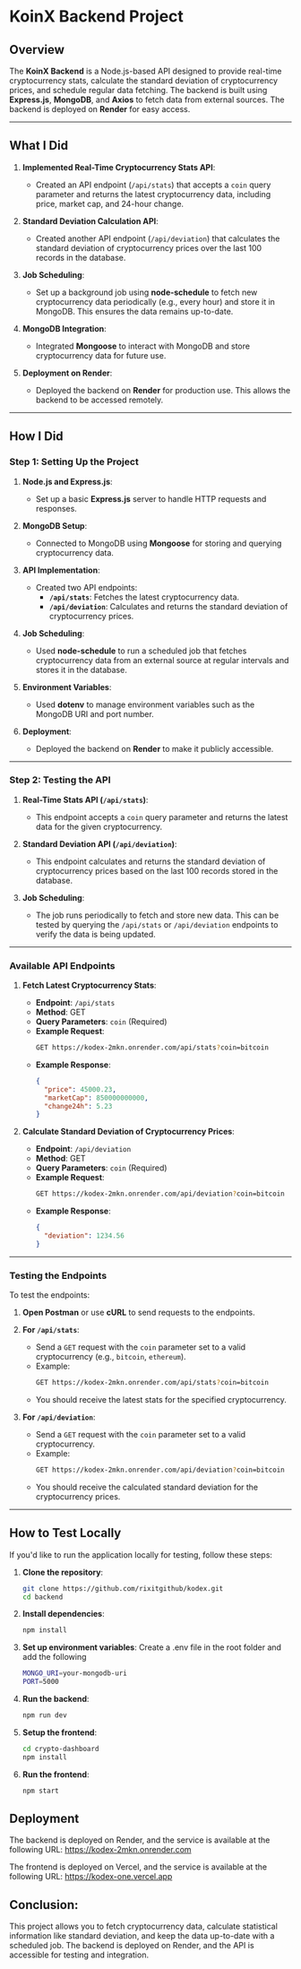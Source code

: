 # KoinX Backend Project

## Overview

The **KoinX Backend** is a Node.js-based API designed to provide real-time cryptocurrency stats, calculate the standard deviation of cryptocurrency prices, and schedule regular data fetching. The backend is built using **Express.js**, **MongoDB**, and **Axios** to fetch data from external sources. The backend is deployed on **Render** for easy access.

---

## What I Did

1. **Implemented Real-Time Cryptocurrency Stats API**: 
   - Created an API endpoint (`/api/stats`) that accepts a `coin` query parameter and returns the latest cryptocurrency data, including price, market cap, and 24-hour change.
   
2. **Standard Deviation Calculation API**: 
   - Created another API endpoint (`/api/deviation`) that calculates the standard deviation of cryptocurrency prices over the last 100 records in the database.
   
3. **Job Scheduling**: 
   - Set up a background job using **node-schedule** to fetch new cryptocurrency data periodically (e.g., every hour) and store it in MongoDB. This ensures the data remains up-to-date.

4. **MongoDB Integration**: 
   - Integrated **Mongoose** to interact with MongoDB and store cryptocurrency data for future use.

5. **Deployment on Render**: 
   - Deployed the backend on **Render** for production use. This allows the backend to be accessed remotely.

---

## How I Did 

### Step 1: Setting Up the Project

1. **Node.js and Express.js**: 
   - Set up a basic **Express.js** server to handle HTTP requests and responses.

2. **MongoDB Setup**: 
   - Connected to MongoDB using **Mongoose** for storing and querying cryptocurrency data.
   
3. **API Implementation**: 
   - Created two API endpoints:
     - **`/api/stats`**: Fetches the latest cryptocurrency data.
     - **`/api/deviation`**: Calculates and returns the standard deviation of cryptocurrency prices.
   
4. **Job Scheduling**: 
   - Used **node-schedule** to run a scheduled job that fetches cryptocurrency data from an external source at regular intervals and stores it in the database.

5. **Environment Variables**: 
   - Used **dotenv** to manage environment variables such as the MongoDB URI and port number.

6. **Deployment**: 
   - Deployed the backend on **Render** to make it publicly accessible.

---

### Step 2: Testing the API

1. **Real-Time Stats API (`/api/stats`)**:
   - This endpoint accepts a `coin` query parameter and returns the latest data for the given cryptocurrency.
   
2. **Standard Deviation API (`/api/deviation`)**:
   - This endpoint calculates and returns the standard deviation of cryptocurrency prices based on the last 100 records stored in the database.

3. **Job Scheduling**:
   - The job runs periodically to fetch and store new data. This can be tested by querying the `/api/stats` or `/api/deviation` endpoints to verify the data is being updated.

---

### Available API Endpoints

1. **Fetch Latest Cryptocurrency Stats**: 
   - **Endpoint**: `/api/stats`
   - **Method**: GET
   - **Query Parameters**: `coin` (Required)
   - **Example Request**:
     ```bash
     GET https://kodex-2mkn.onrender.com/api/stats?coin=bitcoin
     ```
   - **Example Response**:
     ```json
     {
       "price": 45000.23,
       "marketCap": 850000000000,
       "change24h": 5.23
     }
     ```

2. **Calculate Standard Deviation of Cryptocurrency Prices**: 
   - **Endpoint**: `/api/deviation`
   - **Method**: GET
   - **Query Parameters**: `coin` (Required)
   - **Example Request**:
     ```bash
     GET https://kodex-2mkn.onrender.com/api/deviation?coin=bitcoin
     ```
   - **Example Response**:
     ```json
     {
       "deviation": 1234.56
     }
     ```

---

### Testing the Endpoints

To test the endpoints:

1. **Open Postman** or use **cURL** to send requests to the endpoints.
2. **For `/api/stats`**:
   - Send a `GET` request with the `coin` parameter set to a valid cryptocurrency (e.g., `bitcoin`, `ethereum`).
   - Example:
     ```bash
     GET https://kodex-2mkn.onrender.com/api/stats?coin=bitcoin
     ```
   - You should receive the latest stats for the specified cryptocurrency.

3. **For `/api/deviation`**:
   - Send a `GET` request with the `coin` parameter set to a valid cryptocurrency.
   - Example:
     ```bash
     GET https://kodex-2mkn.onrender.com/api/deviation?coin=bitcoin
     ```
   - You should receive the calculated standard deviation for the cryptocurrency prices.

---

## How to Test Locally

If you'd like to run the application locally for testing, follow these steps:

1. **Clone the repository**:
   ```bash
   git clone https://github.com/rixitgithub/kodex.git
   cd backend
2. **Install dependencies**:
   ```bash
   npm install
4. **Set up environment variables**:
   Create a .env file in the root folder and add the following
   ```bash
   MONGO_URI=your-mongodb-uri
   PORT=5000
5. **Run the backend**:
   ```bash
   npm run dev
6. **Setup the frontend**:
   ```bash
   cd crypto-dashboard
   npm install
7. **Run the frontend**:
   ```bash
   npm start
## Deployment

The backend is deployed on Render, and the service is available at the following URL:
https://kodex-2mkn.onrender.com

The frontend is deployed on Vercel, and the service is available at the following URL:
https://kodex-one.vercel.app


## Conclusion:
This project allows you to fetch cryptocurrency data, calculate statistical information like standard deviation,
and keep the data up-to-date with a scheduled job. The backend is deployed on Render, and the API is accessible for testing and integration.
